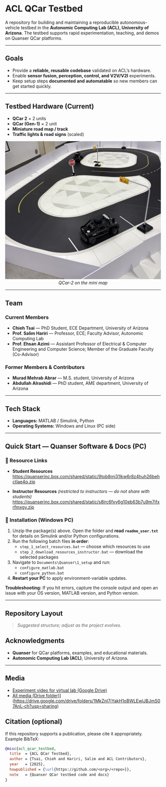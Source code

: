 # ACL QCar Testbed

A repository for building and maintaining a reproducible autonomous-vehicle testbed in the **Autonomic Computing Lab (ACL), University of Arizona**. The testbed supports rapid experimentation, teaching, and demos on Quanser QCar platforms.



---

## Goals
- Provide a **reliable, reusable codebase** validated on ACL’s hardware.
- Enable **sensor fusion, perception, control, and V2V/V2I** experiments.
- Keep setup steps **documented and automatable** so new members can get started quickly.

---

## Testbed Hardware (Current)
- **QCar 2** × 2 units
- **QCar (Gen-1)** × 2 unit
- **Miniature road map / track**
- **Traffic lights & road signs** (scaled)


<p align="center">
  <img src="assets/Physical_Qcar.jpg" width="520" alt="QCar on track">
  <br><em>QCar-2 on the mini map</em>
</p>

---

## Team

### Current Members
- **Chieh Tsai** — PhD Student, ECE Department, University of Arizona 
- **Prof. Salim Hariri** — Professor, ECE; Faculty Advisor, Autonomic Computing Lab
- **Prof. Ehsan Azimi** — Assistant Professor of Electrical & Computer Engineering and Computer Science; Member of the Graduate Faculty (Co-Advisor)

### Former Members & Contributors
- **Murad Mehrab Abrar** — M.S. student, University of Arizona 
- **Abdullah Alrashidi** — PhD student, AME department, University of Arizona 



---

## Tech Stack
- **Languages:** MATLAB / Simulink, Python
- **Operating Systems:** Windows and Linux (PC side)



---

## Quick Start — Quanser Software & Docs (PC)

### 🔗 Resource Links
- **Student Resources**  
  https://quanserinc.box.com/shared/static/9tob8mj31lkw6r8z4huh26behctlae4q.zip

- **Instructor Resources** *(restricted to instructors — do not share with students)*  
  https://quanserinc.box.com/shared/static/s8lrc6fxy6g10eb63b7u9m7ifxrfmxgy.zip

### 📄 Installation (Windows PC)
1. Unzip the package(s) above. Open the folder and **read `readme_user.txt`** for details on Simulink and/or Python configurations.
2. Run the following batch files **in order**:
   - `step_1_select_resources.bat` — choose which resources to use
   - `step_2_download_resources_instructor.bat` — download the selected packages
3. Navigate to `Documents\Quanser\1_setup` and run:
   - `configure_matlab.bat`
   - `configure_python.bat`
4. **Restart your PC** to apply environment-variable updates.

**Troubleshooting:** If you hit errors, capture the console output and open an issue with your OS version, MATLAB version, and Python version.

---

## Repository Layout
> _Suggested structure; adjust as the project evolves._
## Acknowledgments
- **Quanser** for QCar platforms, examples, and educational materials.
- **Autonomic Computing Lab (ACL)**, University of Arizona.

---

## Media
- [Experiment video for virtual lab (Google Drive)]([whttps://drive.google.com/file/d/FILE_ID/vie](https://drive.google.com/drive/folders/1HDIEbZlR_ZGZnOkVJJHMVo5HV_53SuuR?usp=sharing))
- [All media (Drive folder)](https://drive.google.com/drive/folders/FOLDER_ID)](https://drive.google.com/drive/folders/1MkZnI7iYakH1oBWLEwlJBJmS07AnL-ch?usp=sharing)


## Citation (optional)
If this repository supports a publication, please cite it appropriately. Example BibTeX:

```bibtex
@misc{acl_qcar_testbed,
  title  = {ACL QCar Testbed},
  author = {Tsai, Chieh and Hariri, Salim and ACL Contributors},
  year   = {2025},
  howpublished = {\url{https://github.com/<org>/<repo>}},
  note   = {Quanser QCar testbed code and docs}
}
